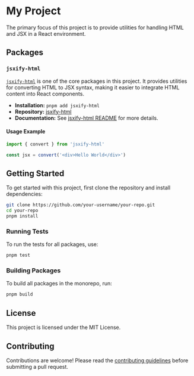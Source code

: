 # My Project

The primary focus of this project is to provide utilities for handling HTML and JSX in a React environment.

## Packages

### `jsxify-html`

[`jsxify-html`](./packages/jsxify-html) is one of the core packages in this project. It provides utilities for converting HTML to JSX syntax, making it easier to integrate HTML content into React components.

- **Installation:** `pnpm add jsxify-html`
- **Repository:** [jsxify-html](./packages/jsxify-html)
- **Documentation:** See [jsxify-html README](./packages/jsxify-html/README.md) for more details.

#### Usage Example

```ts
import { convert } from 'jsxify-html'

const jsx = convert('<div>Hello World</div>')
```

## Getting Started

To get started with this project, first clone the repository and install dependencies:

```bash
git clone https://github.com/your-username/your-repo.git
cd your-repo
pnpm install
```

### Running Tests

To run the tests for all packages, use:

```bash
pnpm test
```

### Building Packages

To build all packages in the monorepo, run:

```bash
pnpm build
```

## License

This project is licensed under the MIT License.

## Contributing

Contributions are welcome! Please read the [contributing guidelines](./CONTRIBUTING.md) before submitting a pull request.
